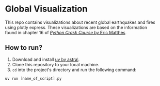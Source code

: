 # Global Visualization

This repo contains visualizations about recent global earthquakes and fires using plotly express. These visualizations are based on the information found in chapter 16 of [_Python Crash Course_ by Eric Matthes](https://nostarch.com/python-crash-course-3rd-edition).

## How to run?

1. Download and install [uv by astral](https://docs.astral.sh/uv/getting-started/installation/).
2. Clone this repository to your local machine.
3. `cd` into the project's directory and run the following command:

```shell
uv run [name_of_script].py
```
